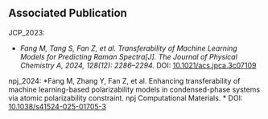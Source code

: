 ## Associated Publication

JCP_2023:
 * *Fang M, Tang S, Fan Z, et al. Transferability of Machine Learning Models for Predicting Raman Spectra[J]. The Journal of Physical Chemistry A, 2024, 128(12): 2286–2294.*
  DOI: [10.1021/acs.jpca.3c07109](https://doi.org/10.1021/acs.jpca.3c07109)

npj_2024:
  *Fang M, Zhang Y, Fan Z, et al. Enhancing transferability of machine learning-based polarizability models in condensed-phase systems via atomic polarizability constraint. npj Computational Materials. * 
  DOI: [10.1038/s41524-025-01705-3](https://doi.org/10.1038/s41524-025-01705-3)
